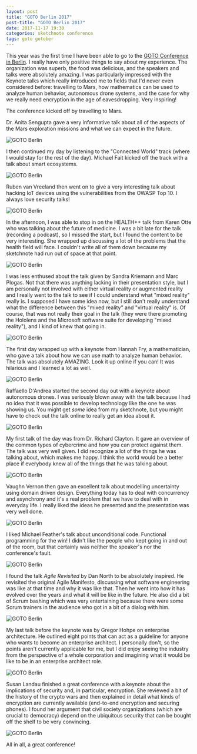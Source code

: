 ```yaml
---
layout: post
title: "GOTO Berlin 2017"
post-title: "GOTO Berlin 2017"
date: 2017-11-17 19:30
categories: sketchnote conference
tags: goto gotober
---
```


This year was the first time I have been able to go to the [GOTO Conference in Berlin](https://gotober.com/). I really have only positive things to say about my experience. The organization was superb, the food was delicious, and the speakers and talks were absolutely amazing. I was particularly impressed with the Keynote talks which really introduced me to fields that I'd never even considered before: travelling to Mars, how mathematics can be used to analyze human behavior, autonomous drone systems, and the case for why we really need encryption in the age of eavesdropping. Very inspiring!

The conference kicked off by travelling to Mars.

Dr. Anita Sengupta gave a very informative talk about all of the aspects of the Mars exploration missions and what we can expect in the future.

![GOTO Berlin](/img/2017-11-17-gotober/01.jpg "GOTO Berlin")

I then continued my day by listening to the "Connected World" track (where I would stay for the rest of the day). Michael Fait kicked off the track with a talk about smart ecosystems.

![GOTO Berlin](/img/2017-11-17-gotober/02.jpg "GOTO Berlin")

Ruben van Vreeland then went on to give a very interesting talk about hacking IoT devices using the vulnerabilities from the OWASP Top 10. I always love security talks!

![GOTO Berlin](/img/2017-11-17-gotober/03.jpg "GOTO Berlin")

In the afternoon, I was able to stop in on the HEALTH++ talk from Karen Otte who was talking about the future of medicine. I was a bit late for the talk (recording a podcast), so I missed the start, but I found the content to be very interesting. She wrapped up discussing a lot of the problems that the health field will face. I couldn't write all of them down because my sketchnote had run out of space at that point.

![GOTO Berlin](/img/2017-11-17-gotober/04.jpg "GOTO Berlin")

I was less enthused about the talk given by Sandra Kriemann and Marc Plogas. Not that there was anything lacking in their presentation style, but I am personally not involved with either virtual reality or augmented reality and I really went to the talk to see if I could understand what "mixed reality" really is. I supposed I have some idea now, but I still don't really understand what the difference between this "mixed reality" and "virtual reality" is. Of course, that was not really their goal in the talk (they were there promoting the Hololens and the Microsoft software suite for developing "mixed reality"), and I kind of knew that going in.

![GOTO Berlin](/img/2017-11-17-gotober/05.jpg "GOTO Berlin")

The first day wrapped up with a keynote from Hannah Fry, a mathematician, who gave a talk about how we can use math to analyze human behavior. The talk was absolutely AMAZING. Look it up online if you can! It was hilarious and I learned a lot as well.

![GOTO Berlin](/img/2017-11-17-gotober/06.jpg "GOTO Berlin")

Raffaello D'Andrea started the second day out with a keynote about autonomous drones. I was seriously blown away with the talk because I had no idea that it was possible to develop technology like the one he was showing us. You might get _some_ idea from my sketchnote, but you might have to check out the talk online to really get an idea about it.

![GOTO Berlin](/img/2017-11-17-gotober/07.jpg "GOTO Berlin")

My first talk of the day was from Dr. Richard Clayton. It gave an overview of the common types of cybercrime and how you can protect against them. The talk was very well given. I did recognize a lot of the things he was talking about, which makes me happy. I think the world would be a better place if everybody knew all of the things that he was talking about.

![GOTO Berlin](/img/2017-11-17-gotober/08.jpg "GOTO Berlin")

Vaughn Vernon then gave an excellent talk about modelling uncertainty using domain driven design. Everything today has to deal with concurrency and asynchrony and it's a real problem that we have to deal with in everyday life. I really liked the ideas he presented and the presentation was very well done.

![GOTO Berlin](/img/2017-11-17-gotober/09.jpg "GOTO Berlin")

I liked Michael Feather's talk about unconditional code. Functional programming for the win! I didn't like the people who kept going in and out of the room, but that certainly was neither the speaker's nor the conference's fault.

![GOTO Berlin](/img/2017-11-17-gotober/10.jpg "GOTO Berlin")

I found the talk _Agile Revisited_ by Dan North to be absolutely inspired. He revisited the original Agile Manifesto, discussing what software engineering was like at that time and why it was like that. Then he went into how it has evolved over the years and what it will be like in the future. He also did a bit of Scrum bashing which was very entertaining because there were some Scrum trainers in the audience who got in a bit of a dialog with him.

![GOTO Berlin](/img/2017-11-17-gotober/11.jpg "GOTO Berlin")

My last talk before the keynote was by Gregor Hohpe on enterprise architecture. He outlined eight points that can act as a guideline for anyone who wants to become an enterprise architect. I personally don't, so the points aren't currently applicable for me, but I did enjoy seeing the industry from the perspective of a whole corporation and imagining what it would be like to be in an enterprise architect role.

![GOTO Berlin](/img/2017-11-17-gotober/12.jpg "GOTO Berlin")

Susan Landau finished a great conference with a keynote about the implications of security and, in particular, encryption. She reviewed a bit of the history of the crypto wars and then explained in detail what kinds of encryption are currently available (end-to-end encryption and securing phones). I found her argument that civil society organizations (which are crucial to democracy) depend on the ubiquitous security that can be bought off the shelf to be very convincing.

![GOTO Berlin](/img/2017-11-17-gotober/13.jpg "GOTO Berlin")

All in all, a great conference!
